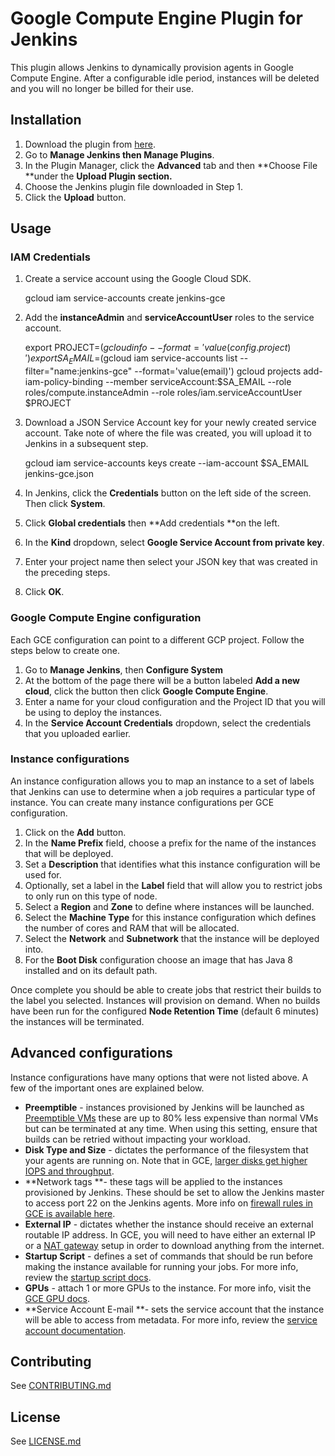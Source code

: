 # Google Compute Engine Plugin for Jenkins

This plugin allows Jenkins to dynamically provision agents in Google Compute Engine. After a configurable idle period, instances will be deleted and you will no longer be billed for their use.

## Installation

1. Download the plugin from [here](https://storage.googleapis.com/jenkins-graphite/google-compute-plugin-latest.hpi).
1. Go to **Manage Jenkins **then** Manage Plugins**.
1. In the Plugin Manager, click the **Advanced** tab and then **Choose File **under the **Upload Plugin **section**.**
1. Choose the Jenkins plugin file downloaded in Step 1.
1. Click the **Upload** button.

## Usage

### IAM Credentials

1. Create a service account using the Google Cloud SDK.

    gcloud iam service-accounts create jenkins-gce

1. Add the **instanceAdmin** and **serviceAccountUser** roles to the service account.

    export PROJECT=$(gcloud info --format='value(config.project)')
    export SA_EMAIL=$(gcloud iam service-accounts list --filter="name:jenkins-gce" --format='value(email)')
    gcloud projects add-iam-policy-binding --member serviceAccount:$SA_EMAIL --role roles/compute.instanceAdmin --role roles/iam.serviceAccountUser $PROJECT

1. Download a JSON Service Account key for your newly created service account. Take note of where the file was created, you will upload it to Jenkins in a subsequent step.

    gcloud iam service-accounts keys create --iam-account $SA_EMAIL jenkins-gce.json

1. In Jenkins, click the **Credentials** button on the left side of the screen. Then click **System**.
1. Click **Global credentials** then **Add credentials **on the left.
1. In the **Kind** dropdown, select **Google Service Account from private key**.
1. Enter your project name then select your JSON key that was created in the preceding steps.
1. Click **OK**.

### Google Compute Engine configuration

Each GCE configuration can point to a different GCP project. Follow the steps below to create one.

1. Go to **Manage Jenkins**, then **Configure System**
1. At the bottom of the page there will be a button labeled **Add a new cloud**, click the button then click **Google Compute Engine**.
1. Enter a name for your cloud configuration and the Project ID that you will be using to deploy the instances.
1. In the **Service Account Credentials** dropdown, select the credentials that you uploaded earlier.

### Instance configurations

An instance configuration allows you to map an instance to a set of labels that Jenkins can use to determine when a job requires a particular type of instance. You can create many instance configurations per GCE configuration.

1. Click on the **Add** button.
1. In the **Name Prefix** field, choose a prefix for the name of the instances that will be deployed.
1. Set a **Description** that identifies what this instance configuration will be used for.
1. Optionally, set a label in the **Label** field that will allow you to restrict jobs to only run on this type of node.
1. Select a **Region** and **Zone** to define where instances will be launched.
1. Select the **Machine Type** for this instance configuration which defines the number of cores and RAM that will be allocated.
1. Select the **Network** and **Subnetwork** that the instance will be deployed into.
1. For the **Boot Disk** configuration choose an image that has Java 8 installed and on its default path.

Once complete you should be able to create jobs that restrict their builds to the label you selected. Instances will provision on demand. When no builds have been run for the configured **Node Retention Time** (default 6 minutes) the instances will be terminated.

## Advanced configurations

Instance configurations have many options that were not listed above. A few of the important ones are explained below.

-  **Preemptible** - instances provisioned by Jenkins will be launched as [Preemptible VMs](https://cloud.google.com/preemptible-vms/) these are up to 80% less expensive than normal VMs but can be terminated at any time. When using this setting, ensure that builds can be retried without impacting your workload.
-  **Disk Type and Size** - dictates the performance of the filesystem that your agents are running on. Note that in GCE, [larger disks get higher IOPS and throughput](https://cloud.google.com/compute/docs/disks/performance#type_comparison).
-  **Network tags **- these tags will be applied to the instances provisioned by Jenkins. These should be set to allow the Jenkins master to access port 22 on the Jenkins agents. More info on [firewall rules in GCE is available here](https://cloud.google.com/vpc/docs/firewalls).
-  **External IP** - dictates whether the instance should receive an external routable IP address. In GCE, you will need to have either an external IP or a [NAT gateway](https://cloud.google.com/vpc/docs/special-configurations#multiple-natgateways) setup in order to download anything from the internet.
-  **Startup Script** - defines a set of commands that should be run before making the instance available for running your jobs. For more info, review the [startup script docs](https://cloud.google.com/compute/docs/startupscript).
-  **GPUs** - attach 1 or more GPUs to the instance. For more info, visit the [GCE GPU docs](https://cloud.google.com/compute/docs/gpus/).
-  **Service Account E-mail **- sets the service account that the instance will be able to access from metadata. For more info, review the [service account documentation](https://cloud.google.com/compute/docs/access/service-accounts).

## Contributing
See [CONTRIBUTING.md](CONTRIBUTING.md)

## License
See [LICENSE.md](LICENSE.md)
